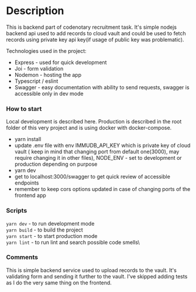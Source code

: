 # Description

This is backend part of codenotary recruitment task. It's simple nodejs backend api used to add records to cloud vault and could be used to fetch records using private key api key(if usage of public key was problematic).

Technologies used in the project:

- Express - used for quick development
- Joi - form validation
- Nodemon - hosting the app
- Typescript / eslint
- Swagger - easy documentation with ability to send requests, swagger is accessible only in dev mode

### How to start

Local development is described here. Production is described in the root folder of this very project and is using docker with docker-compose.

- yarn install
- update .env file with env IMMUDB_API_KEY which is private key of cloud vault ( keep in mind that changing port from default one(3000), may require changing it in other files), NODE_ENV - set to development or production depending on purpose
- yarn dev
- get to localhost:3000/swagger to get quick review of accessible endpoints
- remember to keep cors options updated in case of changing ports of the frontend app

### Scripts

`yarn dev` - to run development mode\
`yarn build` - to build the project\
`yarn start` - to start production mode\
`yarn lint` - to run lint and search possible code smells\

### Comments

This is simple backend service used to upload records to the vault. It's validating form and sending it further to the vault. I've skipped adding tests as I do the very same thing on the frontend.
